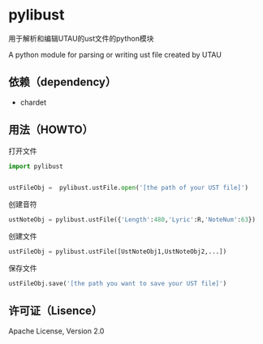 # pylibust

用于解析和编辑UTAU的ust文件的python模块

A python module for parsing or writing ust file created by UTAU

## 依赖（dependency）

* chardet

## 用法（HOWTO）

打开文件

```python
import pylibust


ustFileObj =  pylibust.ustFile.open('[the path of your UST file]')
```

创建音符
```python
ustNoteObj = pylibust.ustFile({'Length':480,'Lyric':R,'NoteNum':63})
```

创建文件
```python
ustFileObj = pylibust.ustFile([UstNoteObj1,UstNoteObj2,...])
```

保存文件
```python
ustFileObj.save('[the path you want to save your UST file]')
```

## 许可证（Lisence）
Apache License, Version 2.0
